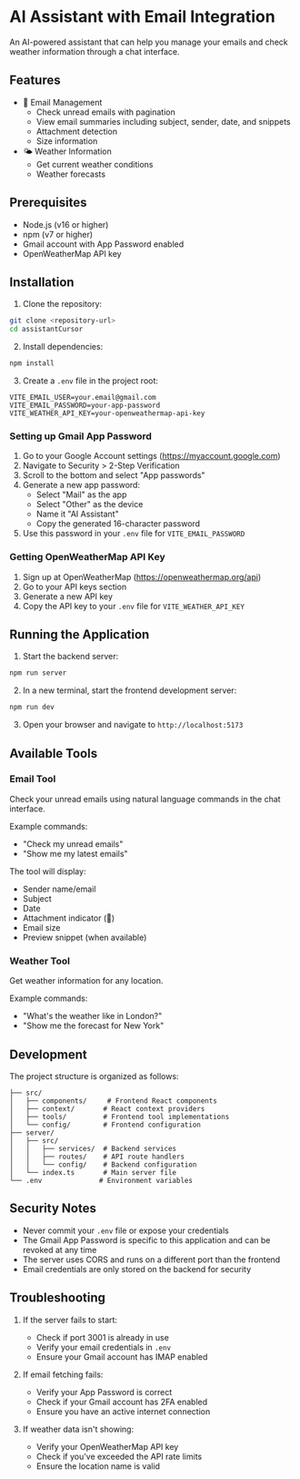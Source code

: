 # AI Assistant with Email Integration

An AI-powered assistant that can help you manage your emails and check weather information through a chat interface.

## Features

- 📧 Email Management
  - Check unread emails with pagination
  - View email summaries including subject, sender, date, and snippets
  - Attachment detection
  - Size information
- 🌤 Weather Information
  - Get current weather conditions
  - Weather forecasts

## Prerequisites

- Node.js (v16 or higher)
- npm (v7 or higher)
- Gmail account with App Password enabled
- OpenWeatherMap API key

## Installation

1. Clone the repository:
```bash
git clone <repository-url>
cd assistantCursor
```

2. Install dependencies:
```bash
npm install
```

3. Create a `.env` file in the project root:
```env
VITE_EMAIL_USER=your.email@gmail.com
VITE_EMAIL_PASSWORD=your-app-password
VITE_WEATHER_API_KEY=your-openweathermap-api-key
```

### Setting up Gmail App Password

1. Go to your Google Account settings (https://myaccount.google.com)
2. Navigate to Security > 2-Step Verification
3. Scroll to the bottom and select "App passwords"
4. Generate a new app password:
   - Select "Mail" as the app
   - Select "Other" as the device
   - Name it "AI Assistant"
   - Copy the generated 16-character password
5. Use this password in your `.env` file for `VITE_EMAIL_PASSWORD`

### Getting OpenWeatherMap API Key

1. Sign up at OpenWeatherMap (https://openweathermap.org/api)
2. Go to your API keys section
3. Generate a new API key
4. Copy the API key to your `.env` file for `VITE_WEATHER_API_KEY`

## Running the Application

1. Start the backend server:
```bash
npm run server
```

2. In a new terminal, start the frontend development server:
```bash
npm run dev
```

3. Open your browser and navigate to `http://localhost:5173`

## Available Tools

### Email Tool
Check your unread emails using natural language commands in the chat interface.

Example commands:
- "Check my unread emails"
- "Show me my latest emails"

The tool will display:
- Sender name/email
- Subject
- Date
- Attachment indicator (📎)
- Email size
- Preview snippet (when available)

### Weather Tool
Get weather information for any location.

Example commands:
- "What's the weather like in London?"
- "Show me the forecast for New York"

## Development

The project structure is organized as follows:

```
├── src/
│   ├── components/     # Frontend React components
│   ├── context/       # React context providers
│   ├── tools/         # Frontend tool implementations
│   └── config/        # Frontend configuration
├── server/
│   ├── src/
│   │   ├── services/  # Backend services
│   │   ├── routes/    # API route handlers
│   │   └── config/    # Backend configuration
│   └── index.ts       # Main server file
└── .env              # Environment variables
```

## Security Notes

- Never commit your `.env` file or expose your credentials
- The Gmail App Password is specific to this application and can be revoked at any time
- The server uses CORS and runs on a different port than the frontend
- Email credentials are only stored on the backend for security

## Troubleshooting

1. If the server fails to start:
   - Check if port 3001 is already in use
   - Verify your email credentials in `.env`
   - Ensure your Gmail account has IMAP enabled

2. If email fetching fails:
   - Verify your App Password is correct
   - Check if your Gmail account has 2FA enabled
   - Ensure you have an active internet connection

3. If weather data isn't showing:
   - Verify your OpenWeatherMap API key
   - Check if you've exceeded the API rate limits
   - Ensure the location name is valid
